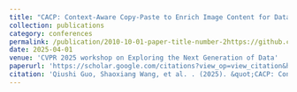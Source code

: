 ```yaml
---
title: "CACP: Context-Aware Copy-Paste to Enrich Image Content for Data Augmentation"
collection: publications
category: conferences
permalink: /publication/2010-10-01-paper-title-number-2https://github.com/guoqiushi/guoqiushi.github.io/tree/master/_publications
date: 2025-04-01
venue: 'CVPR 2025 workshop on Exploring the Next Generation of Data'
paperurl: 'https://scholar.google.com/citations?view_op=view_citation&hl=en&user=mrRCeSMAAAAJ&citation_for_view=mrRCeSMAAAAJ:WF5omc3nYNoC'
citation: 'Qiushi Guo, Shaoxiang Wang, et al. . (2025). &quot;CACP: Context-Aware Copy-Paste to Enrich Image Content for Data Augmentation.&quot; <i>CVPR 2025 workshop on Exploring the Next Generation of Data</i>. 1(2).'
---
```



